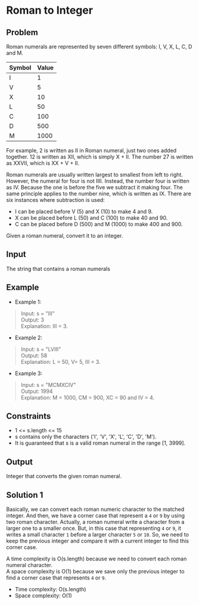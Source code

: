 # Roman to Integer

## Problem

Roman numerals are represented by seven different symbols: I, V, X, L, C, D and M.

Symbol|Value
---|---
I|             1
V|             5
X|             10
L|             50
C|             100
D|             500
M|             1000
For example, 2 is written as II in Roman numeral, just two ones added together. 12 is written as XII, which is simply X + II. The number 27 is written as XXVII, which is XX + V + II.

Roman numerals are usually written largest to smallest from left to right. However, the numeral for four is not IIII. Instead, the number four is written as IV. Because the one is before the five we subtract it making four. The same principle applies to the number nine, which is written as IX. There are six instances where subtraction is used:

- I can be placed before V (5) and X (10) to make 4 and 9.
- X can be placed before L (50) and C (100) to make 40 and 90.
- C can be placed before D (500) and M (1000) to make 400 and 900.

Given a roman numeral, convert it to an integer.

## Input

The string that contains a roman numerals

## Example

- Example 1:

>Input: s = "III"  
Output: 3  
Explanation: III = 3.  

- Example 2:

>Input: s = "LVIII"   
Output: 58  
Explanation: L = 50, V= 5, III = 3.

- Example 3:

>Input: s = "MCMXCIV"  
Output: 1994  
Explanation: M = 1000, CM = 900, XC = 90 and IV = 4.

## Constraints

- 1 <= s.length <= 15
- s contains only the characters ('I', 'V', 'X', 'L', 'C', 'D', 'M').
- It is guaranteed that s is a valid roman numeral in the range [1, 3999].

## Output

Integer that converts the given roman numeral.

## Solution 1

Basically, we can convert each roman numeric character to the matched
integer. And then, we have a corner case that represent a `4` or `9` by
using two roman character. Actually, a roman numeral write a character
from a larger one to a smaller once. But, in this case that representing
`4` or `9`, it writes a small character `1` before a larger character
`5` or `10`. So, we need to keep the previous integer and compare it
with a current integer to find this corner case.  

A time complexity is O(s.length) because we need to convert each roman
numeral character.  
A space complexity is O(1) because we save only the previous integer
to find a corner case that represents `4` or `9`.

- Time complexity: O(s.length)
- Space complexity: O(1)
